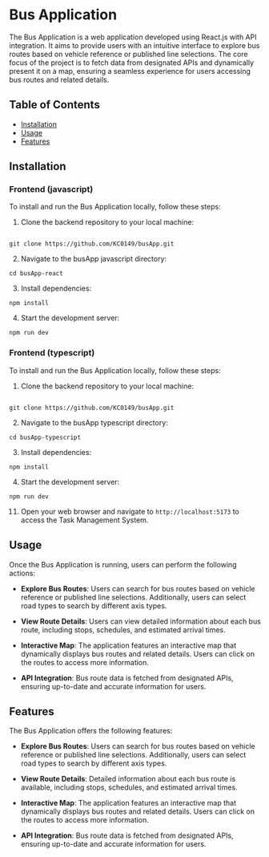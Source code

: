 # Bus Application

The Bus Application is a web application developed using React.js with API integration. It aims to provide users with an intuitive interface to explore bus routes based on vehicle reference or published line selections. The core focus of the project is to fetch data from designated APIs and dynamically present it on a map, ensuring a seamless experience for users accessing bus routes and related details.

## Table of Contents

- [Installation](#installation)
- [Usage](#usage)
- [Features](#features)

## Installation

### Frontend (javascript)

To install and run the Bus Application locally, follow these steps:

1. Clone the backend repository to your local machine:

```

git clone https://github.com/KC0149/busApp.git
```

2. Navigate to the busApp javascript directory:

```
cd busApp-react

```

3. Install dependencies:

```
npm install
```

4. Start the development server:

```
npm run dev
```

### Frontend (typescript)

To install and run the Bus Application locally, follow these steps:

1. Clone the backend repository to your local machine:

```

git clone https://github.com/KC0149/busApp.git
```

2. Navigate to the busApp typescript directory:

```
cd busApp-typescript

```

3. Install dependencies:

```
npm install
```

4. Start the development server:

```
npm run dev
```

11. Open your web browser and navigate to `http://localhost:5173` to access the Task Management System.

## Usage

Once the Bus Application is running, users can perform the following actions:

- **Explore Bus Routes**: Users can search for bus routes based on vehicle reference or published line selections. Additionally, users can select road types to search by different axis types.

- **View Route Details**: Users can view detailed information about each bus route, including stops, schedules, and estimated arrival times.

- **Interactive Map**: The application features an interactive map that dynamically displays bus routes and related details. Users can click on the routes to access more information.

- **API Integration**: Bus route data is fetched from designated APIs, ensuring up-to-date and accurate information for users.

## Features

The Bus Application offers the following features:

- **Explore Bus Routes**: Users can search for bus routes based on vehicle reference or published line selections. Additionally, users can select road types to search by different axis types.

- **View Route Details**: Detailed information about each bus route is available, including stops, schedules, and estimated arrival times.

- **Interactive Map**: The application features an interactive map that dynamically displays bus routes and related details. Users can click on the routes to access more information.

- **API Integration**: Bus route data is fetched from designated APIs, ensuring up-to-date and accurate information for users.
